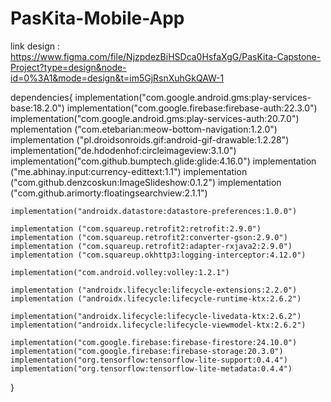 # PasKita-Mobile-App
link design : https://www.figma.com/file/NjzpdezBiHSDca0HsfaXgG/PasKita-Capstone-Project?type=design&node-id=0%3A1&mode=design&t=im5GjRsnXuhGkQAW-1

dependencies{
    implementation("com.google.android.gms:play-services-base:18.2.0")
    implementation("com.google.firebase:firebase-auth:22.3.0")
    implementation("com.google.android.gms:play-services-auth:20.7.0")
    mplementation ("com.etebarian:meow-bottom-navigation:1.2.0")
    implementation ("pl.droidsonroids.gif:android-gif-drawable:1.2.28")
    implementation("de.hdodenhof:circleimageview:3.1.0")
    implementation("com.github.bumptech.glide:glide:4.16.0")
    implementation ("me.abhinay.input:currency-edittext:1.1")
    implementation ("com.github.denzcoskun:ImageSlideshow:0.1.2")
    implementation ("com.github.arimorty:floatingsearchview:2.1.1")

    implementation("androidx.datastore:datastore-preferences:1.0.0")

    implementation ("com.squareup.retrofit2:retrofit:2.9.0")
    implementation ("com.squareup.retrofit2:converter-gson:2.9.0")
    implementation ("com.squareup.retrofit2:adapter-rxjava2:2.9.0")
    implementation ("com.squareup.okhttp3:logging-interceptor:4.12.0")

    implementation("com.android.volley:volley:1.2.1")

    implementation ("androidx.lifecycle:lifecycle-extensions:2.2.0")
    implementation ("androidx.lifecycle:lifecycle-runtime-ktx:2.6.2")

    implementation("androidx.lifecycle:lifecycle-livedata-ktx:2.6.2")
    implementation("androidx.lifecycle:lifecycle-viewmodel-ktx:2.6.2")

    implementation("com.google.firebase:firebase-firestore:24.10.0")
    implementation("com.google.firebase:firebase-storage:20.3.0")
    implementation("org.tensorflow:tensorflow-lite-support:0.4.4")
    implementation("org.tensorflow:tensorflow-lite-metadata:0.4.4")
}
